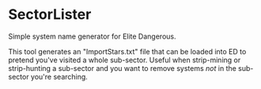 # SectorLister

Simple system name generator for Elite Dangerous.

This tool generates an "ImportStars.txt" file that can be loaded into ED to pretend you've visited a whole sub-sector.
Useful when strip-mining or strip-hunting a sub-sector and you want to remove systems *not* in the sub-sector you're searching.
